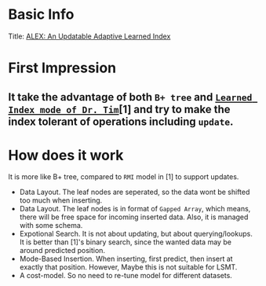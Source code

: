 # Basic Info
Title: [ALEX: An Updatable Adaptive Learned Index]()
# First Impression
## It take the advantage of both `B+ tree` and [`Learned Index mode of Dr. Tim`]()[1] and try to make the index tolerant of operations including `update`.
# How does it work
It is more like B+ tree, compared to `RMI` model in [1] to support updates.
- Data Layout. The leaf nodes are seperated, so the data wont be shifted too much when inserting.
- Data Layout. The leaf nodes is in format of `Gapped Array`, which means, there will be free space for incoming inserted data. Also, it is managed with some schema.
- Expotional Search. It is not about updating, but about querying/lookups. It is better than [1]'s binary search, since the wanted data may be around predicted position.
- Mode-Based Insertion. When inserting, first predict, then insert at exactly that position. However, Maybe this is not suitable for LSMT.
- A cost-model. So no need to re-tune model for different datasets.